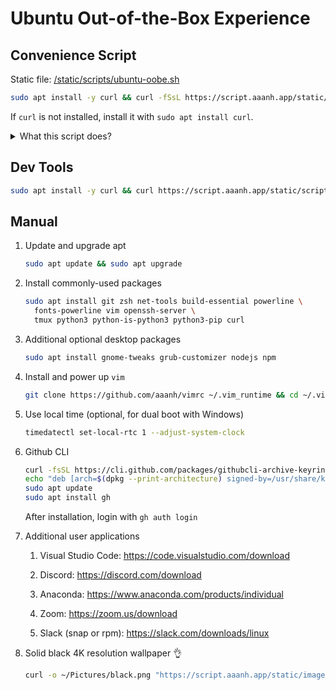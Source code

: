 # Ubuntu Out-of-the-Box Experience

## Convenience Script

Static file: [/static/scripts/ubuntu-oobe.sh](/static/scripts/ubuntu-oobe.sh)

```bash
sudo apt install -y curl && curl -fSsL https://script.aaanh.app/static/scripts/ubuntu-oobe.sh | bash
```

If `curl` is not installed, install it with `sudo apt install curl`.

<details>
    <summary>What this script does?</summary>
    <ul>
        <li>Use apt to update and upgrade</li>
        <li>Install packages: git, zsh, net-tools, build-essential, powerline, fonts-powerline, vim, openssh-server, tmux, python3, python-is-python3 python3-pip.</li>
        <li>Set up and configure zsh, oh-my-zsh, zsh-highlighting, zsh theme.</li>
    </ul>
</details>

## Dev Tools

```bash
sudo apt install -y curl && curl https://script.aaanh.app/static/scripts/ubuntu-dev-tools.sh | bash
```

## Manual

1. Update and upgrade apt
   ```sh
   sudo apt update && sudo apt upgrade
   ```
1. Install commonly-used packages
   ```sh
   sudo apt install git zsh net-tools build-essential powerline \
     fonts-powerline vim openssh-server \
     tmux python3 python-is-python3 python3-pip curl
   ```
1. Additional optional desktop packages
   ```sh
   sudo apt install gnome-tweaks grub-customizer nodejs npm
   ```
1. Install and power up `vim`
   ```sh
   git clone https://github.com/aaanh/vimrc ~/.vim_runtime && cd ~/.vim_runtime && ./install_awesome_vimrc.sh
   ```
1. Use local time (optional, for dual boot with Windows)
   ```sh
   timedatectl set-local-rtc 1 --adjust-system-clock
   ```
1. Github CLI
   ```sh
   curl -fsSL https://cli.github.com/packages/githubcli-archive-keyring.gpg | sudo dd of=/usr/share/keyrings/githubcli-archive-keyring.gpg
   echo "deb [arch=$(dpkg --print-architecture) signed-by=/usr/share/keyrings/githubcli-archive-keyring.gpg] https://cli.github.com/packages stable main" | sudo tee /etc/apt/sources.list.d/github-cli.list > /dev/null
   sudo apt update
   sudo apt install gh
   ```
   After installation, login with `gh auth login`
1. Additional user applications

   1. Visual Studio Code: <https://code.visualstudio.com/download>

   1. Discord: <https://discord.com/download>

   1. Anaconda: <https://www.anaconda.com/products/individual>

   1. Zoom: <https://zoom.us/download>

   1. Slack (snap or rpm): <https://slack.com/downloads/linux>

1. Solid black 4K resolution wallpaper 👌
   ```sh
   curl -o ~/Pictures/black.png "https://script.aaanh.app/static/images/black.png"
   ```
